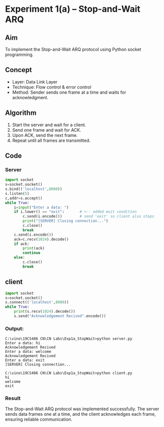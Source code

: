 # Experiment 1(a) – Stop-and-Wait ARQ

## Aim
To implement the Stop-and-Wait ARQ protocol using Python socket programming.

## Concept
- Layer: Data Link Layer  
- Technique: Flow control & error control  
- Method: Sender sends one frame at a time and waits for acknowledgment.

## Algorithm
1. Start the server and wait for a client.
2. Send one frame and wait for ACK.
3. Upon ACK, send the next frame.
4. Repeat until all frames are transmitted.

## Code
### Server
```python
import socket
s=socket.socket()
s.bind(('localhost',8080))
s.listen(5)
c,addr=s.accept()
while True:
    i=input("Enter a data: ")
    if i.lower() == "exit":       # <-- added exit condition
        c.send(i.encode())        # send 'exit' so client also stops
        print("[SERVER] Closing connection...")
        c.close()
        break
    c.send(i.encode())
    ack=c.recv(1024).decode()
    if ack:
        print(ack)
        continue
    else:
        c.close()
        break
```

## client

```python
import socket
s=socket.socket()
s.connect(('localhost',8080))
while True:
    print(s.recv(1024).decode())
    s.send("Acknowledgement Recived".encode())
```
### Output:
```
C:\vino\19CS406 CN\CN Labs\Exp1a_StopWait>python server.py
Enter a data: hi
Acknowledgement Recived
Enter a data: welcome
Acknowledgement Recived
Enter a data: exit
[SERVER] Closing connection...

C:\vino\19CS406 CN\CN Labs\Exp1a_StopWait>python client.py
hi
welcome
exit
```
### Result

The Stop-and-Wait ARQ protocol was implemented successfully.
The server sends data frames one at a time, and the client acknowledges each frame, ensuring reliable communication.